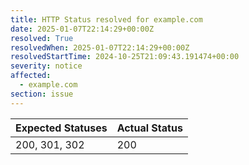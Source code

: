 ```yaml
---
title: HTTP Status resolved for example.com
date: 2025-01-07T22:14:29+00:00Z
resolved: True
resolvedWhen: 2025-01-07T22:14:29+00:00Z
resolvedStartTime: 2024-10-25T21:09:43.191474+00:00
severity: notice
affected:
  - example.com
section: issue
---
```


| Expected Statuses | Actual Status  |
|-------------------|----------------|
| 200, 301, 302 | 200 |
